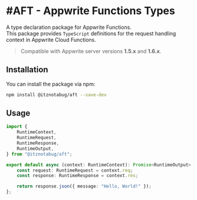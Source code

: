 # #AFT - Appwrite Functions Types

A type declaration package for Appwrite Functions.\
This package provides `TypeScript` definitions for the request handling context in Appwrite Cloud Functions.

> Compatible with Appwrite server versions **1.5.x** and **1.6.x**.

## Installation

You can install the package via npm:

```bash
npm install @itznotabug/aft --save-dev
```

## Usage

```ts
import {
    RuntimeContext,
    RuntimeRequest,
    RuntimeResponse,
    RuntimeOutput,
} from "@itznotabug/aft";

export default async (context: RuntimeContext): Promise<RuntimeOutput> => {
    const request: RuntimeRequest = context.req;
    const response: RuntimeResponse = context.res;

    return response.json({ message: "Hello, World!" });
};
```